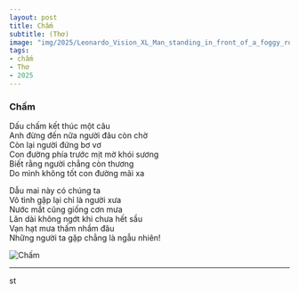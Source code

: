 ```yaml
---
layout: post
title: Chấm
subtitle: (Thơ)
image: "img/2025/Leonardo_Vision_XL_Man_standing_in_front_of_a_foggy_road_ahead_0.jpg"
tags:
- chấm
- Thơ
- 2025
---
```




### Chấm

Dấu chấm kết thúc một câu  
Anh đừng đến nữa người đâu còn chờ  
Còn lại người đứng bơ vơ  
Con đường phía trước mịt mờ khói sương  
Biết rằng người chẳng còn thương  
Do mình không tốt con đường mãi xa  

Dẫu mai này có chúng ta  
Vô tình gặp lại chỉ là người xưa  
Nước mắt cũng giống cơn mưa  
Lăn dài không ngớt khi chưa hết sầu  
Vạn hạt mưa thấm nhầm đâu  
Những người ta gặp chẳng là ngẫu nhiên!

![Chấm](https://boxxv.github.io/img/2025/Leonardo_Vision_XL_Man_standing_in_front_of_a_foggy_road_ahead_1.jpg "Chấm")

-----
st
